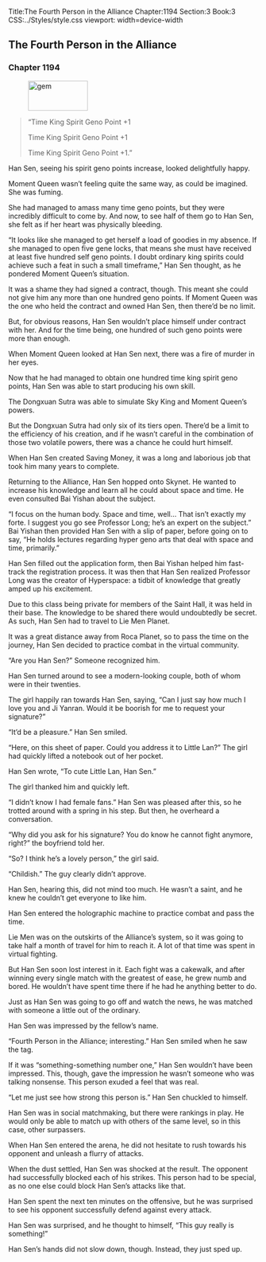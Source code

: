 Title:The Fourth Person in the Alliance 
Chapter:1194 
Section:3 
Book:3 
CSS:../Styles/style.css 
viewport: width=device-width
  
## The Fourth Person in the Alliance
### Chapter 1194 
<figure>
	<img src="../Images/gem.gif" alt="gem" id="gem" width="120" height="60" />
</figure>
  

  
  > “Time King Spirit Geno Point +1
>
> Time King Spirit Geno Point +1
>
> Time King Spirit Geno Point +1.”

Han Sen, seeing his spirit geno points increase, looked delightfully happy.

Moment Queen wasn’t feeling quite the same way, as could be imagined. She was fuming.

She had managed to amass many time geno points, but they were incredibly difficult to come by. And now, to see half of them go to Han Sen, she felt as if her heart was physically bleeding.

“It looks like she managed to get herself a load of goodies in my absence. If she managed to open five gene locks, that means she must have received at least five hundred self geno points. I doubt ordinary king spirits could achieve such a feat in such a small timeframe,” Han Sen thought, as he pondered Moment Queen’s situation.

It was a shame they had signed a contract, though. This meant she could not give him any more than one hundred geno points. If Moment Queen was the one who held the contract and owned Han Sen, then there’d be no limit.

But, for obvious reasons, Han Sen wouldn’t place himself under contract with her. And for the time being, one hundred of such geno points were more than enough.

When Moment Queen looked at Han Sen next, there was a fire of murder in her eyes.

Now that he had managed to obtain one hundred time king spirit geno points, Han Sen was able to start producing his own skill.

The Dongxuan Sutra was able to simulate Sky King and Moment Queen’s powers.

But the Dongxuan Sutra had only six of its tiers open. There’d be a limit to the efficiency of his creation, and if he wasn’t careful in the combination of those two volatile powers, there was a chance he could hurt himself.

When Han Sen created Saving Money, it was a long and laborious job that took him many years to complete.

Returning to the Alliance, Han Sen hopped onto Skynet. He wanted to increase his knowledge and learn all he could about space and time. He even consulted Bai Yishan about the subject.

“I focus on the human body. Space and time, well… That isn’t exactly my forte. I suggest you go see Professor Long; he’s an expert on the subject.” Bai Yishan then provided Han Sen with a slip of paper, before going on to say, “He holds lectures regarding hyper geno arts that deal with space and time, primarily.”

Han Sen filled out the application form, then Bai Yishan helped him fast-track the registration process. It was then that Han Sen realized Professor Long was the creator of Hyperspace: a tidbit of knowledge that greatly amped up his excitement.

Due to this class being private for members of the Saint Hall, it was held in their base. The knowledge to be shared there would undoubtedly be secret. As such, Han Sen had to travel to Lie Men Planet.

It was a great distance away from Roca Planet, so to pass the time on the journey, Han Sen decided to practice combat in the virtual community.

“Are you Han Sen?” Someone recognized him.

Han Sen turned around to see a modern-looking couple, both of whom were in their twenties.

The girl happily ran towards Han Sen, saying, “Can I just say how much I love you and Ji Yanran. Would it be boorish for me to request your signature?”

“It’d be a pleasure.” Han Sen smiled.

“Here, on this sheet of paper. Could you address it to Little Lan?” The girl had quickly lifted a notebook out of her pocket.

Han Sen wrote, “To cute Little Lan, Han Sen.”

The girl thanked him and quickly left.

“I didn’t know I had female fans.” Han Sen was pleased after this, so he trotted around with a spring in his step. But then, he overheard a conversation.

“Why did you ask for his signature? You do know he cannot fight anymore, right?” the boyfriend told her.

“So? I think he’s a lovely person,” the girl said.

“Childish.” The guy clearly didn’t approve.

Han Sen, hearing this, did not mind too much. He wasn’t a saint, and he knew he couldn’t get everyone to like him.

Han Sen entered the holographic machine to practice combat and pass the time.

Lie Men was on the outskirts of the Alliance’s system, so it was going to take half a month of travel for him to reach it. A lot of that time was spent in virtual fighting.

But Han Sen soon lost interest in it. Each fight was a cakewalk, and after winning every single match with the greatest of ease, he grew numb and bored. He wouldn’t have spent time there if he had he anything better to do.

Just as Han Sen was going to go off and watch the news, he was matched with someone a little out of the ordinary.

Han Sen was impressed by the fellow’s name.

“Fourth Person in the Alliance; interesting.” Han Sen smiled when he saw the tag.

If it was “something-something number one,” Han Sen wouldn’t have been impressed. This, though, gave the impression he wasn’t someone who was talking nonsense. This person exuded a feel that was real.

“Let me just see how strong this person is.” Han Sen chuckled to himself.

Han Sen was in social matchmaking, but there were rankings in play. He would only be able to match up with others of the same level, so in this case, other surpassers.

When Han Sen entered the arena, he did not hesitate to rush towards his opponent and unleash a flurry of attacks.

When the dust settled, Han Sen was shocked at the result. The opponent had successfully blocked each of his strikes. This person had to be special, as no one else could block Han Sen’s attacks like that.

Han Sen spent the next ten minutes on the offensive, but he was surprised to see his opponent successfully defend against every attack.

Han Sen was surprised, and he thought to himself, “This guy really is something!”

Han Sen’s hands did not slow down, though. Instead, they just sped up.
